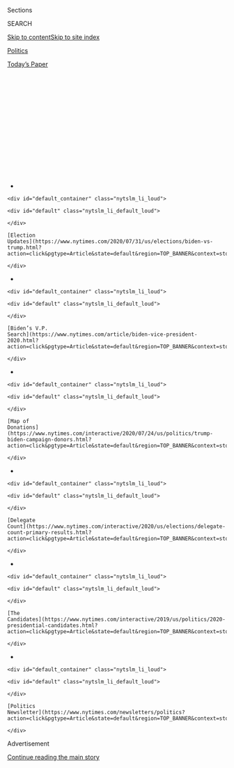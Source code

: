 <div id="app">

<div>

<div>

<div>

<div class="NYTAppHideMasthead css-1q2w90k e1suatyy0">

<div class="section css-ui9rw0 e1suatyy2">

<div class="css-eph4ug er09x8g0">

<div class="css-6n7j50">

</div>

<span class="css-1dv1kvn">Sections</span>

<div class="css-10488qs">

<span class="css-1dv1kvn">SEARCH</span>

</div>

[Skip to content](#site-content)[Skip to site
index](#site-index)

</div>

<div id="masthead-section-label" class="css-1wr3we4 eaxe0e00">

[Politics](https://www.nytimes.com/section/politics)

</div>

<div class="css-10698na e1huz5gh0">

</div>

</div>

<div id="masthead-bar-one" class="section hasLinks css-15hmgas e1csuq9d3">

<div class="css-uqyvli e1csuq9d0">

</div>

<div class="css-1uqjmks e1csuq9d1">

</div>

<div class="css-9e9ivx">

[](https://myaccount.nytimes.com/auth/login?response_type=cookie&client_id=vi)

</div>

<div class="css-1bvtpon e1csuq9d2">

[Today’s
Paper](https://www.nytimes.com/section/todayspaper)

</div>

</div>

</div>

</div>

<div data-aria-hidden="false">

<div id="site-content" data-role="main">

<div>

<div class="css-1aor85t" style="opacity:0.000000001;z-index:-1;visibility:hidden">

<div class="css-1hqnpie">

<div class="css-epjblv">

<span class="css-17xtcya">[Politics](/section/politics)</span><span class="css-x15j1o">|</span><span class="css-fwqvlz">Amy
Klobuchar Drops Out of Presidential Race and Endorses
Biden</span>

</div>

<div class="css-k008qs">

<div class="css-1iwv8en">

<span class="css-18z7m18"></span>

<div>

</div>

</div>

<span class="css-1n6z4y">https://nyti.ms/32Ndy7Z</span>

<div class="css-1705lsu">

<div class="css-4xjgmj">

<div class="css-4skfbu" data-role="toolbar" data-aria-label="Social Media Share buttons, Save button, and Comments Panel with current comment count" data-testid="share-tools">

  - 
  - 
  - 
  - 
    
    <div class="css-6n7j50">
    
    </div>

  - 
  - 

</div>

</div>

</div>

</div>

</div>

</div>

<div id="NYT_TOP_BANNER_REGION" class="css-13pd83m">

<div>

<div id="styln-elections-notifications-menu" class="section interactive-content interactive-size-medium css-1edisqu">

<div class="css-17ih8de interactive-body">

<div class="nytslm_innerContainer" data-aria-live="polite">

<div class="nytslm_title">

</div>

  - 
    
    <div id="default_container" class="nytslm_li_loud">
    
    <div id="default" class="nytslm_li_default_loud">
    
    </div>
    
    [Election
    Updates](https://www.nytimes.com/2020/07/31/us/elections/biden-vs-trump.html?action=click&pgtype=Article&state=default&region=TOP_BANNER&context=storylines_menu)
    
    </div>

  - 
    
    <div id="default_container" class="nytslm_li_loud">
    
    <div id="default" class="nytslm_li_default_loud">
    
    </div>
    
    [Biden’s V.P.
    Search](https://www.nytimes.com/article/biden-vice-president-2020.html?action=click&pgtype=Article&state=default&region=TOP_BANNER&context=storylines_menu)
    
    </div>

  - 
    
    <div id="default_container" class="nytslm_li_loud">
    
    <div id="default" class="nytslm_li_default_loud">
    
    </div>
    
    [Map of
    Donations](https://www.nytimes.com/interactive/2020/07/24/us/politics/trump-biden-campaign-donors.html?action=click&pgtype=Article&state=default&region=TOP_BANNER&context=storylines_menu)
    
    </div>

  - 
    
    <div id="default_container" class="nytslm_li_loud">
    
    <div id="default" class="nytslm_li_default_loud">
    
    </div>
    
    [Delegate
    Count](https://www.nytimes.com/interactive/2020/us/elections/delegate-count-primary-results.html?action=click&pgtype=Article&state=default&region=TOP_BANNER&context=storylines_menu)
    
    </div>

  - 
    
    <div id="default_container" class="nytslm_li_loud">
    
    <div id="default" class="nytslm_li_default_loud">
    
    </div>
    
    [The
    Candidates](https://www.nytimes.com/interactive/2019/us/politics/2020-presidential-candidates.html?action=click&pgtype=Article&state=default&region=TOP_BANNER&context=storylines_menu)
    
    </div>

  - 
    
    <div id="default_container" class="nytslm_li_loud">
    
    <div id="default" class="nytslm_li_default_loud">
    
    </div>
    
    [Politics
    Newsletter](https://www.nytimes.com/newsletters/politics?action=click&pgtype=Article&state=default&region=TOP_BANNER&context=storylines_menu)
    
    </div>

</div>

</div>

</div>

</div>

</div>

<div id="top-wrapper" class="css-1sy8kpn">

<div id="top-slug" class="css-l9onyx">

Advertisement

</div>

[Continue reading the main
story](#after-top)

<div class="ad top-wrapper" style="text-align:center;height:100%;display:block;min-height:250px">

<div id="top" class="place-ad" data-position="top" data-size-key="top">

</div>

</div>

<div id="after-top">

</div>

</div>

<div>

<div id="sponsor-wrapper" class="css-1hyfx7x">

<div id="sponsor-slug" class="css-19vbshk">

Supported by

</div>

[Continue reading the main
story](#after-sponsor)

<div id="sponsor" class="ad sponsor-wrapper" style="text-align:center;height:100%;display:block">

</div>

<div id="after-sponsor">

</div>

</div>

<div class="css-186x18t">

</div>

<div class="css-1vkm6nb ehdk2mb0">

# Amy Klobuchar Drops Out of Presidential Race and Endorses Biden

</div>

Ms. Klobuchar made her decision hours before Super Tuesday. She shocked
the primary field with a third-place finish in New Hampshire, but
ultimately could not compete with better-funded rivals.

<div class="css-79elbk" data-testid="photoviewer-wrapper">

<div class="css-z3e15g" data-testid="photoviewer-wrapper-hidden">

</div>

<div class="css-1a48zt4 ehw59r15" data-testid="photoviewer-children">

![<span class="css-16f3y1r e13ogyst0" data-aria-hidden="true">Senator
Amy Klobuchar endorsed former Vice President Joseph R. Biden Jr. at his
rally in Dallas on Monday
night.</span><span class="css-cnj6d5 e1z0qqy90" itemprop="copyrightHolder"><span class="css-1ly73wi e1tej78p0">Credit...</span><span><span>Todd
Heisler/The New York
Times</span></span></span>](https://static01.nyt.com/images/2020/03/02/us/politics/02klobuchar-out00/merlin_169926492_8729eaff-adc0-4941-aae6-6322e80154bf-articleLarge.jpg?quality=75&auto=webp&disable=upscale)

</div>

</div>

<div class="css-18e8msd">

<div class="css-pdw9fk epjyd6m0">

<div class="css-1txwxcy ey68jwv0" data-aria-hidden="true">

[![Nick
Corasaniti](https://static01.nyt.com/images/2018/06/13/multimedia/author-nick-corasaniti/author-nick-corasaniti-thumbLarge-v2.png
"Nick Corasaniti")](https://www.nytimes.com/by/nick-corasaniti)[![Alexander
Burns](https://static01.nyt.com/images/2018/09/25/multimedia/author-alexander-burns/author-alexander-burns-thumbLarge-v2.png
"Alexander Burns")](https://www.nytimes.com/by/alexander-burns)

</div>

<div class="css-1baulvz">

By [<span class="css-1baulvz" itemprop="name">Nick
Corasaniti</span>](https://www.nytimes.com/by/nick-corasaniti) and
[<span class="css-1baulvz last-byline" itemprop="name">Alexander
Burns</span>](https://www.nytimes.com/by/alexander-burns)

</div>

</div>

  - 
    
    <div class="css-ld3wwf e16638kd2">
    
    Published March 2, 2020Updated May 29,
    2020
    
    </div>

  - 
    
    <div class="css-4xjgmj">
    
    <div class="css-pvvomx" data-role="toolbar" data-aria-label="Social Media Share buttons, Save button, and Comments Panel with current comment count" data-testid="share-tools">
    
      - 
      - 
      - 
      - 
        
        <div class="css-6n7j50">
        
        </div>
    
      - 
      - 
    
    </div>
    
    </div>

</div>

</div>

<div class="section meteredContent css-1r7ky0e" name="articleBody" itemprop="articleBody">

<div class="css-1fanzo5 StoryBodyCompanionColumn">

<div class="css-53u6y8">

DALLAS — [Senator Amy
Klobuchar](https://www.nytimes.com/2020/05/29/us/politics/klobuchar-minneapolis-george-floyd.html)
of Minnesota, who entered the Democratic presidential race with an
appeal to moderate voters and offered herself as a candidate who could
win in Midwestern swing states, dropped out of the race on Monday and
endorsed a rival, former Vice President [Joseph R. Biden
Jr.](https://www.nytimes.com/interactive/2020/us/elections/joe-biden.html)

</div>

</div>

<div>

</div>

<div class="css-1fanzo5 StoryBodyCompanionColumn">

<div class="css-53u6y8">

“Today I am ending my campaign and endorsing Joe Biden for president,”
she said at a rally here for the former vice president. She added: “He
can bring our country together and build that coalition of our fired-up
Democratic base as well as independents and moderate Republicans. We do
not in our party want to just eke by a victory. We want to win big.”

The decision came one day after [former Mayor Pete Buttigieg of South
Bend, Ind., departed the
race](https://www.nytimes.com/2020/03/01/us/politics/pete-buttigieg-drops-out.html),
and after weeks of Democratic Party hand-wringing about a crowded field
of moderate candidates splitting a finite field of centrist votes,
allowing Senator [Bernie
Sanders](https://www.nytimes.com/interactive/2020/us/elections/bernie-sanders.html)
of Vermont to march forward as the front-runner among progressives and
amass delegates. Both Ms. Klobuchar and Mr. Buttigieg appeared with [Mr.
Biden](https://www.nytimes.com/2020/03/03/podcasts/the-daily/the-stakes-on-super-tuesday.html)
at events in Dallas Monday night and endorsed him.

</div>

</div>

<div class="css-1fanzo5 StoryBodyCompanionColumn">

<div class="css-53u6y8">

Ms. Klobuchar began discussing a possible end with her campaign manager,
Justin Buoen, on Sunday morning. But the candidate arrived at her final
decision on Monday morning, catching some staff members by surprise as
they were still making plans for campaign events later this week, and as
her ad team was still making future reservations. Her rally in Salt Lake
City on Monday morning carried no indication that she had any intention
of dropping out of the race.

Her exit means that her home state is up for grabs on Tuesday, as are
its 75 pledged delegates. Mr. Sanders won Minnesota in 2016 and had been
polling just a few percentage points behind Ms. Klobuchar there.

At the rally on Monday night, Ms. Klobuchar turned to the dozens of
television cameras and asked people “from my home state of Minnesota” to
“vote for
Joe.”

<div id="NYT_MAIN_CONTENT_1_REGION" class="css-9tf9ac">

<div>

<div id="styln-nfldraft-updates-block" class="section interactive-content interactive-size-medium css-1ftcdic">

<div class="css-17ih8de interactive-body">

<div id="styln-briefing-block" data-asset-id="">

<div class="briefing-block-header-section">

# [Latest Updates: 2020 Election](https://www.nytimes.com/2020/07/31/us/elections/biden-vs-trump.html?action=click&pgtype=Article&state=default&region=MAIN_CONTENT_1&context=storylines_live_updates)

<div class="briefing-block-ts">

Updated 2020-08-01T01:26:45.732Z

</div>

</div>

  - [Kamala Harris, a top vice-presidential contender, confronts double
    standards.](https://www.nytimes.com/2020/07/31/us/elections/biden-vs-trump.html?action=click&pgtype=Article&state=default&region=MAIN_CONTENT_1&context=storylines_live_updates#link-29fdff45)
  - [Karen Bass and Susan Rice are rising on Biden’s vice-presidential
    shortlist.](https://www.nytimes.com/2020/07/31/us/elections/biden-vs-trump.html?action=click&pgtype=Article&state=default&region=MAIN_CONTENT_1&context=storylines_live_updates#link-13ec3d9c)
  - [Trump says Russian bounties to kill U.S. troops ‘never took
    place.’](https://www.nytimes.com/2020/07/31/us/elections/biden-vs-trump.html?action=click&pgtype=Article&state=default&region=MAIN_CONTENT_1&context=storylines_live_updates#link-49e9a016)

<div class="briefing-block-footer">

<div class="briefing-block-footer-meta">

[See more
updates](https://www.nytimes.com/2020/07/31/us/elections/biden-vs-trump.html?action=click&pgtype=Article&state=default&region=MAIN_CONTENT_1&context=storylines_live_updates)

</div>

</div>

</div>

</div>

</div>

</div>

</div>

“Vote for decency, vote for dignity, vote for a heart for our country,”
she said. “That is what he will bring to the White House.”

In a call with her staff on Monday morning, Ms. Klobuchar said she was
proud of her “happy, scrappy campaign.”

</div>

</div>

<div class="css-1fanzo5 StoryBodyCompanionColumn">

<div class="css-53u6y8">

“I’ve been so proud that people have been willing to pitch in and help
each other,” she said, according to an excerpt from the call. “And so
that’s why this is a really hard thing to do today. But I really step
back and think, ‘What is the best thing for us, and not just me, but our
whole team?’ And I keep trying to think of what is best for our country
right now. So I decided that I’m going to be endorsing Vice President
Biden today.”

Ms. Klobuchar, despite a strong third-place finish in New Hampshire,
lagged her moderate rivals in every other state and was often seen as a
candidate siphoning support. Though she had varying levels of support
across the Super Tuesday map, polling within reach of leading candidates
in some predominantly Republican states with open primaries, it is
unclear how much of a boost any of her rivals will see in the wake of
Ms. Klobuchar’s exit, or where she may direct her seven delegates.

The senator from Minnesota shocked her rivals with her performance in
New Hampshire, finishing ahead of better-known candidates like Senator
[Elizabeth
Warren](https://www.nytimes.com/interactive/2020/us/elections/elizabeth-warren.html)
of Massachusetts and Mr. Biden.

But aside from New Hampshire, Ms. Klobuchar struggled deeply, lagging
all of her competitors in Iowa, Nevada and South Carolina. Though her
campaign received a much-needed influx of cash after New Hampshire — $12
million in just over a week — it proved too little, too late for the
campaign to rapidly scale up and compete with her better funded and
better organized rivals.

The Klobuchar campaign was constantly rescheduling events, often
releasing public advisories for an event with less than 24 hours’
advance notice. One “get out the caucus” rally in Nevada at Rancho High
School attracted less than 100 people. Days before, Mr. Buttigieg
brought more than 1,200 to the same school.

Ms. Klobuchar was forced to cancel a rally in her own backyard Sunday
night, after protesters from Black Lives Matter and local civil rights
groups took over the stage in St. Louis Park, Minn. They were calling
attention to the case of Myon Burrell, [a black man convicted of murder
as a
teenager](https://www.nytimes.com/2020/01/31/us/politics/amy-klobuchar-myon-burrell.html)
while Ms. Klobuchar was county attorney.

Recent news reports have [raised questions about the
case](https://www.nytimes.com/2020/02/26/us/klobuchar-prosecutor-myon-burrell.html),
including numerous reported flaws with the prosecution. Ms. Klobuchar,
while stopping short of apologizing, has called for the case to be
reviewed.

</div>

</div>

<div class="css-1fanzo5 StoryBodyCompanionColumn">

<div class="css-53u6y8">

The frantic scramble to build out a national campaign followed a
diligent and relentless focus on Iowa. Ms. Klobuchar was the first 2020
candidate to visit all 99 counties, and spent most of her time, money
and field staff deployed to the state. Her self-described “gritty”
effort in Iowa kept her on the debate stage, meeting polling thresholds
in early states rather than in national
polls.

</div>

</div>

<div class="audioFigureHeading">

<div class="css-1et479a">

![](https://static01.nyt.com/images/2017/01/29/podcasts/the-daily-album-art/the-daily-album-art-articleInline-v2.jpg?quality=75&auto=webp&disable=upscale)

</div>

### Listen to ‘The Daily’: Inside the Mind of a Super Tuesday Voter

<span class="css-59o34k">One suburban voter — who has a personal history
with Joe Biden — asks himself which moderate candidate has the best
chance of beating President Trump.</span>

</div>

<div class="css-qe9gm7">

<div>

<div class="css-1g7y0i5 e1drnplw0">

<div class="css-1ceswkc e1drnplw1">

</div>

<div class="css-f2fzwx e1drnplw2">

<div data-aria-labelledby="modal-title" data-role="region">

<div id="modal-title" class="css-mln36k">

transcript

</div>

<div class="css-pbq7ev">

</div>

<span>Back to The
Daily</span>

<div class="css-f6lhej">

<div class="css-1ialerq">

<div class="css-1701swk">

bars

</div>

<div>

<div class="css-1t7yl1y">

0:00/35:10

</div>

<div class="css-og85jy">

\-35:10

</div>

</div>

</div>

</div>

<div class="css-15fbio0">

<div class="css-1p4nyns">

transcript

## Listen to ‘The Daily’: Inside the Mind of a Super Tuesday Voter

### Hosted by Michael Barbaro; produced by Jessica Cheung, Clare Toeniskoetter and Rachel Quester; with help from Robert Jimison; and edited by Lisa Tobin

#### One suburban voter — who has a personal history with Joe Biden — asks himself which moderate candidate has the best chance of beating President Trump.

</div>

  - michael barbaro  
    From The New York Times, I’m Michael Barbaro. This is “The Daily.”
    Today:

  - archived recording (crowd)  
    Bernie, Bernie, Bernie, Bernie\!

michael barbaro

In the first weeks of the Democratic primaries, Bernie Sanders was the
only candidate to win big. And to win repeatedly.

  - archived recording (bernie sanders)  
    We won the popular vote in Iowa, we won the New Hampshire primary,
    and according to three networks and the A.P., we have now won the
    Nevada caucus\! \[CHEERING\]

michael barbaro

In Nevada, he did it through sheer popularity by proving he’d built a
coalition, one made up of union workers, people with college degrees and
Hispanic voters. In Iowa and New Hampshire, he did it by narrowly
beating out his moderate rivals who split the majority of the vote, with
the leading moderate candidate, Joe Biden, losing support and stumbling
badly.

  - archived recording  
    The only gas that powers a candidate to the nomination is these
    delegates, and Sanders now has 43 of them. That’s more than his
    closest rival Pete Buttigieg at 26. And now you can see Sanders also
    has more than triple the number of delegates of most other people in
    this race.

michael barbaro

All of this left Sanders the front-runner —

  - archived recording  
    Down-ballot Democrats are very worried about Bernie ending up at the
    top of the ballot, but there’s speculation that the rest of the
    folks — the moderates and others — can’t get it together, and they
    can’t stop Bernie.

michael barbaro

— and the only one who could walk away from Super Tuesday, today, as the
likely Democratic nominee.

Then came South Carolina.

  - archived recording (joe biden)  
    Just days ago, the press and the pundits had declared this candidacy
    dead. Now, thanks to all of you, the heart of the Democratic Party,
    we just won and we’ve won big because of you.

michael barbaro

And for the first time —

  - archived recording (crowd)  
    Let’s go Joe\! Let’s go Joe\! Let’s go Joe\!

michael barbaro

— Joe Biden offered a vision of a different coalition, this one made up
of black voters, older voters and suburbanites.

  - archived recording  
    Joe Biden lapped the field with 48 percent of the vote, winning
    every single county in the state, crushing Bernie Sanders by more
    than a 2-1 margin, with everyone else trailing badly. Biden’s big
    win helped him close the delegate gap considerably with Sanders.
    It’s very close.

michael barbaro

But South Carolina was just three days ago.

  - archived recording  
    Despite Biden’s big night, the confetti could stop for him on Super
    Tuesday, as Sanders is much better organized and positioned to take
    a potentially commanding delegate lead.

michael barbaro

And so the question now is, will Sanders sweep? Or, will the moderate
wing of the party coalesce around Biden, and will the voters who had
left him come back in time for Super Tuesday? It’s Tuesday, March 3.

  - michael barbaro  
    We are on a residential street in Arlington, Virginia. It’s a quite
    lovely neighborhood of colonial houses. I think it’s safe to say
    well-off. An affluent suburban community.

  - clare toeniskoetter  
    Can I do one of my favorite things?

  - michael barbaro  
    Which is what?

  - clare toeniskoetter  
    To look up how much these homes sell for?

  - michael barbaro  
    You would not be the first New Yorker to do that.

  - clare toeniskoetter  
    So this house right behind us — four beds, three baths, 2,600 square
    feet. Estimated price: $1.3 million.
    
    This house here, $1.3 million.
    
    No one’s ever going to invite me to their home after hearing this.
    \[LAUGHS\] They’ve still got a Christmas tree.

  - knocking on door

  - interposing voices  
    Oh\! Cute dog. Hi.

michael barbaro

You must be Brian.

  - brian keane  
    I’m Brian.

  - michael barbaro  
    I’m Michael.

  - brian keane  
    Hey, Michael. How are you?

  - michael barbaro  
    Jess, Clare.

  - brian keane  
    Jess, how are you? Nice to meet you.

  - jessica cheung  
    Hi\! Nice to meet you.

  - brian keane  
    Clare, Brian KEANE. How are you? Nice to meet you.

  - michael barbaro  
    May we come in?

  - brian keane  
    Of course, of course. Nice to meet you.

michael barbaro

So on Sunday night I went with my colleagues Jessica Cheung and Clare
Toeniskoetter to meet Brian Keane at his house in Arlington, a suburb
about 15 minutes outside Washington, D.C.

  - jessica cheung  
    So cute in here. They’ve even got a fire going on.

michael barbaro

We get there —

  - kate sawyer keane  
    I’m Kate. Nice to meet you.

michael barbaro

— and he introduces us to his kids.

  - brian keane  
    So you met Tommy. And this is Julia, and this is Maddie, and this is
    Jack.

  - jack keane  
    Hello.

  - brian keane  
    And you met \[INAUDIBLE\] right?

  - kate sawyer keane  
    I just wanted to —

  - michael barbaro  
    There are so many of you\!

michael barbaro

All five of them.

And his dog, a yellow lab named Annie. And then we sit down in his
living room.

  - michael barbaro  
    So, with your permission, we’ll start.

  - brian keane  
    Yes.

  - michael barbaro  
    Tell me who you are and what you do.

  - brian keane  
    So my name is Brian Keane, and I’m 52 years old. We’re here in
    Arlington, Virginia.

michael barbaro

So Brian, like a lot of people in Arlington, used to work on Capitol
Hill. His wife is a partner at a law firm that represents, among many
clients, the Democratic National Committee. He now runs a nonprofit
organization and a software company, both of them focused on renewable
energy.

  - michael barbaro  
    So tell me about the politics of this community — Arlington,
    Virginia.

  - brian keane  
    Sure. It’s a wealthy community. And it’s a very well-read community,
    if you will. And the reason a lot of people kind of live here is
    because of the politics. And so they move to Washington — certainly
    that’s why I came here, because I love politics.

  - michael barbaro  
    What’s the kind of character of people’s political identification,
    if you could summarize it?

  - brian keane  
    It’s pretty easy to assume that they’re left of center.

  - michael barbaro  
    And you said left of center. My sense of this community is that that
    “center” word is important. That it’s left of center, but it’s not
    liberal “liberal.” I went back and looked at the 2016 primary for
    Arlington County and saw that Hillary Clinton won this county by a
    2-to-1 ratio over Bernie Sanders. It wasn’t really even close. He
    got 32 percent. She got twice as much, 66 percent.

  - brian keane  
    We have a sense that if we’re going to be voting, we understand that
    you want to vote for somebody who can be elected, and so you don’t
    want to kind of just say like, oh, let’s just go crazy and vote for
    Mr. Potato Head because I think he’s great, and see what happens.

michael barbaro

But in the most recent polling, which was conducted before South
Carolina, Sanders is actually leading the state of Virginia with 28
percent of the vote. Joe Biden has 19 percent, and Michael Bloomberg has
17 percent, which, as you can probably gather, is not welcome news to
Brian.

  - archived recording (bernie sanders)  
    Well, look. Let’s be clear. The establishment is freaking out. The
    establishment is worried. Wall Street is worried. The drug companies
    are worried. Insurance companies are worried.

michael barbaro

When he and his friends hear Sanders going after the establishment —

  - brian keane  
    When you say Washington’s the problem, he’s probably talking about
    us, and that’s not really well received.

michael barbaro

— they hear that as him going after them.

  - brian keane  
    Yeah, like any industry town would be, right? So if you’re going to
    say, the car manufacturers stink, I think Detroit would take umbrage
    to that.
    
    He’s just a little mean. I don’t think I’d like him as my neighbor.

  - michael barbaro  
    What about as your Democratic nominee? I mean, what do you —

  - brian keane  
    I think it would be really, really bad for the party.

  - michael barbaro  
    Why?

  - brian keane  
    I don’t think, for every — and I really, really think Trump is bad
    for America — a socialist revolution is not what we’re asking we
    need. And if we have a nominee to stand up against Trump that says
    we need a socialist revolution, we’re going to lose. And we will
    lose our Senate. We’ll lose any strong candidates we have in the
    Senate, and we have a lot of strong candidates.

  - michael barbaro  
    You mean it will trickle down over the whole party.

  - brian keane  
    Oh yeah. Badly. Badly.

michael barbaro

This is how you hear a lot of establishment Democrats talking right now,
that a Sanders nomination would trigger a meltdown inside the party.

  - michael barbaro  
    Given what you just laid out, who do most of your neighbors tend to
    support in this primary?

  - brian keane  
    So it’s, I’ve been all over the board, though. Like it just moves so
    fast. And my personal thing is so interesting, though, because I’ve
    always — my heart has always been like, I’m a Joe Biden guy at
    heart.

  - michael barbaro  
    What do you mean?

  - brian keane  
    I love the guy, but can you win? And then in that case, it’s like,
    so I need to go with a guy that’s a person who’s going to win. And
    so now I’m, like, ping-ponging back and forth of who can win, who
    can win, and I have to give up the guy I love, you know?

  - michael barbaro  
    You say “I’m a Joe guy” with so much conviction that I kind of want
    to go back to understand what you mean by that.

  - brian keane  
    Well, I came to Washington, D.C. to go to college here at American
    University. And this is a long story. Can I tell my long story?

  - michael barbaro  
    Please tell a long story. We didn’t come here for a short story.

  - brian keane  
    \[LAUGHS\] You asked for it. But at American University —

michael barbaro

But, to summarize: Brian went to college at American University, where
he was the head of an undergraduate group that brought speakers to
campus, and Joe Biden was one of them. This was in 1988, and Biden had
just dropped out of his first presidential run after being caught
plagiarizing a speech. And then he had a brain aneurysm that he barely
survived.

  - brian keane  
    And so the speech he gave for the Kennedy Political Union at A.U.
    was his first speech after having been driven out of the race and
    his aneurysm. So he shows up —

  - michael barbaro  
    You’re there, obviously.

  - brian keane  
    Yes, right. So I’m there. I’m just a senior in college, I’m a kid.
    And he shows up. He gets out of this car, and he’s like my best
    friend. He’s like, Brian, it’s so great to see you\! You have no
    idea how glad I am to see you. And I’m like, Senator Biden, so nice
    to meet you. No, you have no idea how glad I am to meet you — uh, to
    see you. Not meet you. You know, he’s very good. It’s like, in case
    he has met me before, he’s like, so glad to see you\! And it was
    like \[GASPS\], we’re best friends. This is amazing.

  - archived recording (brian keane)  
    \[APPLAUSE\] Thank you. Good evening, and welcome to tonight’s
    program. My name is Brian F. KEANE, and I am the director of the
    Kennedy Political Union.

  - brian keane  
    Then we go to the lecture hall.

  - archived recording (brian keane)  
    Senator Joseph R. Biden, Jr. first entered public service in 1970
    when he was elected to the Council of Newcastle County — excuse me —
    in New Jer— in Delaware. \[LAUGHTER\] Sorry.

  - brian keane  
    And —

  - archived recording (brian keane)  
    Ladies and gentlemen, Senator Joseph Biden.

  - brian keane  
    — he gives this unbelievable speech.

  - archived recording (joe biden)  
    Most of we public officials, when we’re about to speak somewhere, we
    start off and we say, I’m really happy to be here. Well folks, I’m
    happy to be here. I’m happy to be anywhere in light of \[LAUGHS\]
    the last 8 or 10 months. \[APPLAUSE\]

  - brian keane  
    And he kept going.

  - archived recording (joe biden)  
    I don’t see no leader right now of the Democratic Party who’s able
    to unite everyone. The Southern conservatives, the Northern liberals
    —

  - brian keane  
    He took every single question that was there.

  - archived recording (joe biden)  
    Well, the answer is yes.

  - archived recording (crowd)  
    \[LAUGHTER\]

  - archived recording (joe biden)  
    I’m serious. I’m serious. I’m serious. Don’t make me laugh. The
    answer is yes, I do see the possibility of uniting us so that we can
    win.

  - brian keane  
    They actually had to shut it down. They were like, we got to close
    the room.

  - michael barbaro  
    Senator, thank you very much —

  - brian keane  
    Exactly. Yeah, we’re done.

  - archived recording (joe biden)  
    \[APPLAUSE\] Thank you.

  - brian keane  
    And so, they shut the room down. So it’s, like, 11 o’clock at night
    now. And he says, hey, is there like a bar around here? And so I
    said, well, actually, there’s a tavern on campus. He’s like, oh, you
    got time? Let’s go get a beer.

  - michael barbaro  
    You’re having the proverbial beer with a politician in real life.

  - brian keane  
    And the guy was just great. Like it’s just me and Joe. And then he
    just says to the bartender, hey, how late are you guys open till?
    Last call, maybe 2 o’clock. Oh, great, great. Can I borrow your
    phone? Yeah. So he gives him his phone, and Joe dials and he goes,
    hey Beau, it’s Dad. I’m here at American University with Brian
    KEANE. Come on over. Get Hunter. Come on over, and let’s have a beer
    with Brian KEANE at American University.

michael barbaro

\[LAUGHS\]

  - brian keane  
    So the boys came over. And really, he was calling for a ride.
    \[LAUGHS\] And I was like, that was unbelievable. It was, like, the
    best night of my life.

michael barbaro

This is actually not the end of the story.

  - brian keane  
    To make this long story longer, that was 1989. So fast forward to
    2007. There’s rumors that he’s going to run for president. So I’m
    taking the Amtrak, and I get to 30th Street Station and I go up the
    escalator. And I’m like, I think, just to myself, I’m like, I think
    that’s Joe Biden over there. And there’s a guy just holding the
    newspaper. He’s holding it up. And I said, excuse me, Mr. President.
    And he folds the newspaper down, and he looks at me. He looks me in
    the eye, and he goes, “American University.”

  - michael barbaro  
    Wow.

  - brian keane  
    And I go, oh my God\! How do you remember that? That was 1989. He
    goes, that was a great night, wasn’t it? How are you man? How’s it
    going? How are you? And I said, well, are you running for president?
    And he’s like, well, why not? Like, why not? And so we got coffee,
    and then we waited in line for the Amtrak. And it was unbelievable.

  - michael barbaro  
    What impression did he leave you with?

  - brian keane  
    That he is the best politician. He loves people. And, actually, that
    is what the job is. And if you love people, you’re going to do well
    by people.

  - michael barbaro  
    So this time around, 2020, did you know right away? Did it feel like
    he was going to be your candidate?

  - brian keane  
    Well, I said to my wife, well, I got to go with Joe. We’re like best
    friends, you know? And she’s like, you don’t talk to the guy.

  - laughter

  - brian keane  
    But I think it’s amazing that there’s a person that can make you
    feel like that.

  - michael barbaro  
    Right, in the race.

  - brian keane  
    Yes. So Joe enters 2020, and I said, well I got to be with Joe.

  - michael barbaro  
    Partly because of the relationship you had, partly because of his
    politics, all of it?

  - brian keane  
    Yeah, yeah. And that he is a Democrat’s Democrat to me.

\[music\]

michael barbaro

We’ll be right back.

  - michael barbaro  
    Tell me about what’s happened since then.

  - brian keane  
    So I love Joe. Joe’s my guy. But he has not been a strong candidate.
    I think he doesn’t look good. I think he’s not sounding good. And
    Joe Biden, who is a great guy, is playing by a rulebook that was
    written in 1980 maybe, 1972. And that’s really concerning to me
    because Donald Trump’s going to fillet him very quickly. I mean,
    we’re seeing these debates. Joe Biden’s version of kind of
    hand-to-hand combat is to just say it louder, is to yell.

  - archived recording (elizabeth warren)  
    — things that touch people’s lives.

  - archived recording (anchor)  
    Mayor, mayor —

  - archived recording (joe biden)  
    I agree. Let me she referenced me. I agreed with the great job she
    did, and I went on the floor and got you votes. I got votes for that
    bill. I convinced people to vote for it, so lets get those things
    straight too.

  - brian keane  
    I kind of feel like I’m walking through a nursing home and seeing an
    old friend, and he’s just yelling at me. And it’s like, you’re an
    old friend, why are you yelling? He just says it louder, you know,
    and it’s like, stop yelling.

  - archived recording (bernie sanders)  
    — separate health care plan.

  - archived recording  
    Senator Klobuchar, I’m going to come to you.

  - archived recording (joe biden)  
    My name was mentioned.

  - archived recording  
    I’m going to come to you for 45 seconds. 45 seconds for Vice
    President Biden.

  - archived recording (joe biden)  
    I’m the only guy who’s not interrupted here, all right? And I’m
    going to interrupt now. It costs $30 trillion. Let’s get that
    straight.

  - brian keane  
    It’s like he doesn’t know how to take on his opponents without just
    yelling it. And he was stumbling on these words.

  - archived recording (joe biden)  
    I agree that everybody, once they, in fact — anyway, my time is up.
    I’m sorry.

  - archived recording  
    Thank you, Vice President.

  - michael barbaro  
    You just felt he was faltering.

  - brian keane  
    Yeah.

  - michael barbaro  
    So as you’re confronting what you see as his weaknesses, you’re
    watching these debate performances, it sounds like you’re starting
    to flirt with other candidates around this time. And where is your
    eye starting to drift?

  - brian keane  
    To everybody, actually. And then along comes Bloomberg. And there’s
    a guy who really does understand social media, and he has the money
    to understand social media. And that’s really kind of cool. And on
    an electoral level, he really can go toe-to-toe with Trump on that
    and put his money behind the whole thing to win this thing.

  - michael barbaro  
    So when it comes to Bloomberg, for you he has this combination of
    values and resources. That’s the appeal.

  - brian keane  
    Yeah. And as such, he could win.

  - michael barbaro  
    And what about his candidacy so far, if anything, has given you any
    reservations, given you pause?

  - brian keane  
    That he so quickly got off message and kind of got sidetracked.

  - michael barbaro  
    In the debates.

  - brian keane  
    Yeah, in the debates. And to me, the problem there is, oh, so now
    you’re going to go one-on-one with Trump? Maybe you’re not the guy.
    This is a problem. This all a game-day decision for me, right? So
    it’s — election’s Tuesday.
    
    So, you know, can Trump destroy Bloomberg? Can he destroy Biden? Yes
    and yes, perhaps.
    
    Who has kind of the better heart, and I think I have that answer,
    because Joe is the guy. I love Joe. Who has the money to be able to
    do this? Bloomberg does. But Biden’s victory in South Carolina, game
    changer for me.

  - michael barbaro  
    Really?

  - brian keane  
    Yeah.

  - michael barbaro  
    Why?

  - brian keane  
    I didn’t believe he was going to be able to do that. I didn’t
    believe him when he said, it’s a firewall. And the numbers are
    unbelievable. It’s like, wow. Joe did it. So then you come back to
    Bloomberg, and it’s like, well, I don’t know.

  - michael barbaro  
    Sounds like the thing that matters most you was just victory. Is
    seeing Joe Biden, this person who was faltering onstage, you didn’t
    like the way he was presenting, suddenly seeming electable because
    he had won an election?

  - brian keane  
    No.

  - michael barbaro  
    No?

  - brian keane  
    The winning was really important, but that speech —

  - archived recording (joe biden)  
    Thank you, thank you, thank you, South Carolina\!

  - brian keane  
    — really grabbed me.

  - archived recording (joe biden)  
    Let me talk directly to Democrats across America, especially those
    who will be voting on Super Tuesday.

  - brian keane  
    And it was hopeful, and it laid out an agenda.

  - archived recording (joe biden)  
    If Democrats want to nominate someone who will build on Obamacare,
    not scrap it; take on the N.R.A. and gun manufacturers, not protect
    them; stand up and give the poor a fighting chance and the middle
    class get restored, not raise their taxes and keep the promises we
    make, then join us. And if the Democrats want a nominee who’s a
    Democrat \[CHEERING\], a lifelong Democrat, a proud Democrat, an
    Obama-Biden Democrat, join us.

  - brian keane  
    And so now, he’s back.

  - archived recording (joe biden)  
    So here’s the deal. Let’s get back up. We’re decent. We’re brave.
    We’re resilient people. We can believe again. We’re better than
    this moment. We’re better than this president. So get up, take back
    our country. This the United States of America. There’s nothing
    beyond our capacity if we do it together. God bless you all, and may
    God protect our troops. Thank you, thank you, thank you.

  - michael barbaro  
    So at the moment — this is Sunday night, almost 9 o’clock — you are
    leaning toward Joe Biden. OK. What are the odds that you change your
    mind between now and Super Tuesday?

  - brian keane  
    It’s really amazing because I’m just so back and forth and back and
    forth every day. And every hour of every day.

  - michael barbaro  
    I want to talk about what I’m hearing you say, because I think this
    is a larger question happening in Virginia on Super Tuesday and part
    of the reason why we’re here, which is that it seems like aside from
    defeating Trump, which is your number one priority, a big priority
    for you is not having Bernie Sanders be the nominee. Is that fair to
    say?

  - brian keane  
    A equals B, and B equals C. Because if my number one issue is to
    beat Trump, then we need the candidate who can do that. So that’s
    really the calculus that’s happening here.

  - michael barbaro  
    But I’m hearing you waffling over these two moderate candidates,
    Biden and Bloomberg. And the latest polling has Sanders with close
    to what he had in 2016 in Arlington. Biden and Bloomberg are around
    20 percent too, because they’re sharing a lot of voters. So if on
    Super Tuesday, Sanders sweeps a bunch of these states, and he wins
    in places like Virginia, it will likely have been because Biden and
    Bloomberg split the vote. And I wonder if you’re thinking about that
    at all.

  - brian keane  
    I am thinking about that. I think every other election has been
    like, oh, I don’t watch the polls. I just vote. I vote my heart. I
    vote the issues, you know? But now we’re all watching the polls.
    We’re all kind of —

  - michael barbaro  
    Gaming.

  - brian keane  
    It’s unbelievable, right? We all think we’re on CNN and it’s like,
    this is crazy. But we feel like we have to because the end game is
    which of these candidates can beat Trump? And that’s why I’m going
    to be looking at the polls.
    
    And I may actually delay my actual vote on Tuesday, unlike like —
    Usually, I vote before I go to work. But I may vote after work,
    depending on afternoon polling.
    
    Because if I want to vote for the candidate — if it looks like
    Virginia can — let’s see if I can say this right.
    
    If it looks like Bloomberg and Biden, if one of them is going to
    knock off Sanders in Virginia, I will vote for who can do that.

michael barbaro

So to be clear, Brian is saying that on election day, he is going to
watch the early results come in before he goes to place his own vote.
And his logic is that he’s going to try to limit the chance that a
moderate split would lead to a Sanders win in Virginia.

  - brian keane  
    I think I’m being part of the solution, because I’m putting so much
    frigging effort into this thing. \[LAUGHS\] It’s unbelievable, you
    know? And it is. It’s amazing. And I think, actually, so many people
    are in my neighborhood and my friends, it’s really amazing. And
    people are saying, so what should I do? They’re really thinking this
    through.

michael barbaro

As Brian is talking, what he’s describing about the efforts that he and
his friends and his neighbors are making is reminding me of what
happened to the Republicans back in 2016. During the same time that
year, the establishment was paralyzed by Donald Trump’s success with
voters in the primaries. They were terrified of it, but they didn’t
really know what to do about it and kind of did nothing, really. And
then Trump basically ran away with Super Tuesday, and after that, by the
time party leaders got organized and tried to stop him, it was too late.
And people like Brian are a bit like the Democratic version of the Never
Trump movement. They see Sanders as the Trump of the left, and they’re
trying to do everything within their power to avoid that from happening
on their side.

  - michael barbaro  
    I keep thinking about the way you’ve talked about Sanders and the
    risk he poses to the Democratic Party. If Sanders becomes the
    nominee, if it came down to it in a general election, Sanders versus
    Trump, what would you do?

  - brian keane  
    So for me, that’s really going to depend on his number two.

  - michael barbaro  
    There’s not an automatic “I’m going to be voting for the Democrat”
    coming out of your mouth right now.

  - brian keane  
    Correct. I might take some solace in a youthful vice president.
    
    Elizabeth Warren could get me for sure, for sure.

  - michael barbaro  
    Did you ever think you’d be in the position of imagining the
    front-runner in the Democratic presidential primary being a person
    that you can’t instantly say, I’d vote for?

  - brian keane  
    I could never imagine that the Democrats would nominate someone
    who’s not a Democrat.
    
    So that’s really the answer. And I don’t think we’ll nominate
    someone who is not a Democrat.

  - archived recording (joe biden)  
    Do you think that it’s inevitably hard for someone who lives in a
    community of expensive houses in suburban Virginia to ever really
    understand why people might want to break the system?

  - brian keane  
    No. I totally understand why people would want to break the system,
    and I really know the system doesn’t work for so many people.
    Millions and millions of people. It’s not a perfect union. I mean,
    really isn’t. But we are trying to create a perfect union. That’s
    kind of the beauty of the country. To use the language of
    revolution, it’s not responsible, it’s not helpful.
    
    It’s not really what we should be doing, especially against Trump.

  - michael barbaro  
    Well, thank you very much for your time.

  - brian keane  
    Thank you.

  - michael barbaro  
    I really appreciate it.

  - brian keane  
    Thank you so much.

\[music\]

  - archived recording (amy klobuchar)  
    Today, I am ending my campaign and endorsing Joe Biden for
    president.

  - archived recording (pete buttigieg)  
    I am delighted to endorse and support Joe Biden for president.

  - archived recording (beto o'rourke)  
    Tomorrow, March 3, 2020, I will be casting my ballot for Joe Biden.

michael barbaro

On Monday night, three former Democratic candidates for president
endorsed Joe Biden simultaneously in a show of force by the party’s
moderate wing, as they seek to block Bernie Sanders from becoming the
nominee.

  - archived recording (amy klobuchar)  
    I believe, and it’s the reason I’m up here, that we are never going
    to out-divide the divider-in-chief because if we spend the next four
    months dividing our party and going at each other, we will spend the
    next four years watching Donald Trump tear apart this country.

michael barbaro

At a rally in Texas, one of the 14 states to hold its primary today, Amy
Klobuchar, who had dropped out of the race hours before, was joined by
Pete Buttigieg, who dropped out a day earlier, and Beto O’Rourke, who
left the race in November.

  - archived recording (beto o'rourke)  
    We need somebody who can beat Donald Trump, and in Joe Biden, we
    have that man. We have someone —

michael barbaro

Sanders, appearing on CNN, dismissed the endorsements and suggested that
they would have little impact.

  - archived recording (bernie sanders)  
    From day one, we have been taking on the establishment. And let me
    be very clear, it is no surprise they do not want me to become
    president. Because our administration will transform this country to
    create an economy and a government that works for all of the people
    —

\[music\]

michael barbaro

We’ll be right back.

Here’s what else you need to know today.

  - archived recording (dr. michael ryan)  
    There is a point in any epidemic where you believe you can no longer
    contain the virus, like if it was influenza, and you have to shift
    your resources to saving lives.

michael barbaro

The coronavirus has now infected people on every continent except
Antarctica. But global health officials said it was still possible for
individual countries to contain the epidemic.

  - archived recording (dr. michael ryan)  
    But in doing that, you’re accepting that you can no longer affect
    the course of the disease. You can no longer change the shape of the
    epidemic, and you’re purely moving in that sense to save as many
    lives as you can. Now, W.H.O. does not believe that we’re there yet.

michael barbaro

During a news conference, the leaders of the World Health Organization
said that the time for such containment was running out and urged
countries to take every possible precaution.

  - archived recording (dr. michael ryan)  
    And if we’re lucky, and if we do the job really well, we may get the
    opportunity, we just might get the opportunity to interrupt
    transmission, but at the very —

michael barbaro

In Europe, the E.U. raised its alert level from moderate to high as the
number of infections surged, reaching 18 of the E.U.‘s 27 nations. In
South Korea, infections have doubled since Friday to more than 4,300.
And in the U.S., as of Monday night, authorities had reported 100 cases
and, in Washington State, six deaths from the virus.

\[music\]

That’s it for “The Daily.” I’m Michael Barbaro. See you tomorrow.

</div>

</div>

</div>

</div>

</div>

</div>

<div class="css-1fanzo5 StoryBodyCompanionColumn">

<div class="css-53u6y8">

With a calm but prosecutorial demeanor mixed with a dry sense of humor,
Ms. Klobuchar slowly built momentum through consecutive debate
performances, seeing immediate spikes in cash and volunteers. But she
never experienced a true “viral moment” — something she lamented in the
closing days of her campaign while speaking in Nashville — forcing her
to run a threadbare operation in every state outside of Iowa.

Ms. Klobuchar famously [kicked off her campaign in the middle of a
blizzard](https://www.nytimes.com/2019/02/10/us/politics/amy-klobuchar-president-2020.html)
a year ago, her nearly hourlong presidential announcement marked by the
piles of snow that accumulated on her hatless head as she debuted her
centrist message.

On the campaign trail, she would refer frequently to her snowy
beginnings as she continually pitched her Midwestern roots as a
presidential credential, arguing that her “I live here” heartland appeal
could win back states like Michigan, Ohio and Wisconsin, which President
Trump carried in 2016.

As a perpetual and direct contrast to the vocal liberal base of the
Democratic Party, Ms. Klobuchar stubbornly stuck to a moderate message,
one she hoped would appeal to independents and moderate Republicans. She
vocally opposed “Medicare for all,” and built one of her most popular
stump speech lines around defending the Affordable Care Act, claiming
that it was “10 points more popular than the guy in the White House
right now.”

Her campaign also amounted to a bet that in a deeply polarized
electorate, a bipartisan voting record could still be viewed as an asset
in the Democratic electorate. She regularly highlighted the more than
100 bills that she had passed during her 14-year Senate career, and
name-checked Republican senators whom she frequently worked with in her
stump speech.

</div>

</div>

<div class="css-1fanzo5 StoryBodyCompanionColumn">

<div class="css-53u6y8">

But her bipartisan record also carried some risk; she was among the most
likely Democratic senators to vote for a Trump judicial nominee, a point
seized on by rivals like Mr. Buttigieg in debates.

She struggled more than any other candidate to attract support in
minority communities, particularly among black voters. And she faced
calls from local civil rights organizations in Minneapolis, including
the N.A.A.C.P. chapter, to suspend her campaign over the Burrell case.

As she made her final run, Ms. Klobuchar abandoned South Carolina, the
first state to vote with a meaningful black population, four days early.
And her Super Tuesday campaign swing through 11 different states avoided
the two biggest, and most diverse: Texas and California.

But the senator kept her message upbeat throughout the campaign, and she
always had her New Hampshire finish to point to, as she did in Nashville
a few days before Super Tuesday.

“We have been really, really beating the odds,” she
said.

</div>

</div>

<div>

</div>

</div>

<div>

</div>

<div>

</div>

<div id="NYT_BELOW_MAIN_CONTENT_REGION">

<div>

<div id="STLYN_guide_v1_STYLN_guide_a" class="section css-l08pwh interactive-content interactive-size-medium">

<div class="css-17ih8de interactive-body">

<div class="g-story g-freebird g-max-limit" data-preview-slug="styln-scroll-guide">

</div>

<div id="g-electionguide-id" class="g-electionguide">

<div class="g-electionguide-container">

<div class="g-electionguide-wrapper">

<div class="g-electionguide-logo">

</div>

# Our 2020 Election Guide

Updated July 31, 2020

  - 
    
    -----
    
    ## The Latest
    
      - President Trump’s assault on the Postal Service is intersecting
        with his attacks on mail-in voting. [Voting rights groups say it
        is a recipe for
        disaster.](https://www.nytimes.com/2020/07/31/us/politics/trump-usps-mail-delays.html?action=click&pgtype=Article&state=default&region=BELOW_MAIN_CONTENT&context=storylines_guide)

  - 
    
    -----
    
    ## Biden’s V.P. Search
    
      - [Here are 13
        women](https://www.nytimes.com/article/biden-vice-president-2020.html?action=click&pgtype=Article&state=default&region=BELOW_MAIN_CONTENT&context=storylines_guide)
        who have been under consideration to be Joe Biden’s running
        mate, and why each might be chosen — and might not be.

  - 
    
    -----
    
    ## Keep Up With Our Coverage
    
      - Get an
        [email](https://www.nytimes.com/newsletters/politics?action=click&pgtype=Article&state=default&region=BELOW_MAIN_CONTENT&context=storylines_guide)
        recapping the day’s news
    
    <!-- end list -->
    
      - Download our mobile app on
        [iOS](https://apps.apple.com/us/app/nytimes/id284862083?ls=1&mat_click_id=5c79ae7455014fd1bd66b5610c05b8f2-20191112-16948&referrer=mat_click_id%3D5c79ae7455014fd1bd66b5610c05b8f2-20191112-16948%26link_click_id%3D722930677036718082)
        and
        [Android](http://a.localytics.com/android?id=com.nytimes.android&referrer=utm_source%3Dother_nyt_mobile_web%26utm_medium%3DWeb%2520page%26utm_term%3DGeneral%2520Mobile%2520Page%26utm_campaign%3DNYT%2520Mobile%2520General%2520Page)
        and turn on Breaking News and Politics alerts

</div>

</div>

</div>

</div>

</div>

</div>

</div>

<div>

</div>

<div>

<div id="bottom-wrapper" class="css-1ede5it">

<div id="bottom-slug" class="css-l9onyx">

Advertisement

</div>

[Continue reading the main
story](#after-bottom)

<div id="bottom" class="ad bottom-wrapper" style="text-align:center;height:100%;display:block;min-height:90px">

</div>

<div id="after-bottom">

</div>

</div>

</div>

</div>

</div>

## Site Index

<div>

</div>

## Site Information Navigation

  - [© <span>2020</span> <span>The New York Times
    Company</span>](https://help.nytimes.com/hc/en-us/articles/115014792127-Copyright-notice)

<!-- end list -->

  - [NYTCo](https://www.nytco.com/)
  - [Contact
    Us](https://help.nytimes.com/hc/en-us/articles/115015385887-Contact-Us)
  - [Work with us](https://www.nytco.com/careers/)
  - [Advertise](https://nytmediakit.com/)
  - [T Brand Studio](http://www.tbrandstudio.com/)
  - [Your Ad
    Choices](https://www.nytimes.com/privacy/cookie-policy#how-do-i-manage-trackers)
  - [Privacy](https://www.nytimes.com/privacy)
  - [Terms of
    Service](https://help.nytimes.com/hc/en-us/articles/115014893428-Terms-of-service)
  - [Terms of
    Sale](https://help.nytimes.com/hc/en-us/articles/115014893968-Terms-of-sale)
  - [Site
    Map](https://spiderbites.nytimes.com)
  - [Help](https://help.nytimes.com/hc/en-us)
  - [Subscriptions](https://www.nytimes.com/subscription?campaignId=37WXW)

</div>

</div>

</div>

</div>
